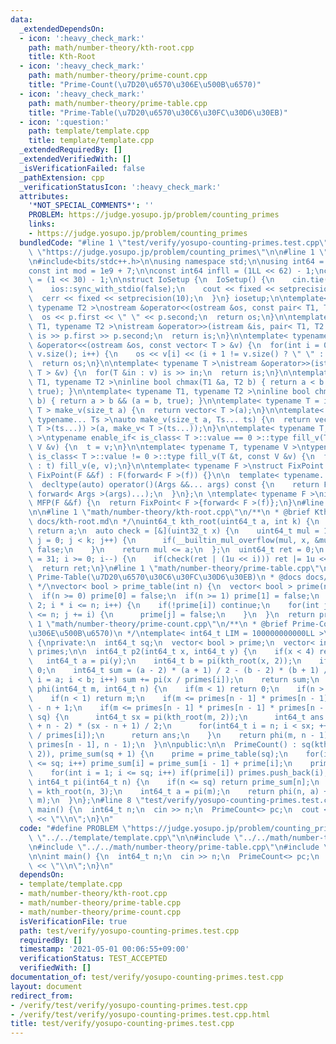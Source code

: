 ```yaml
---
data:
  _extendedDependsOn:
  - icon: ':heavy_check_mark:'
    path: math/number-theory/kth-root.cpp
    title: Kth-Root
  - icon: ':heavy_check_mark:'
    path: math/number-theory/prime-count.cpp
    title: "Prime-Count(\u7D20\u6570\u306E\u500B\u6570)"
  - icon: ':heavy_check_mark:'
    path: math/number-theory/prime-table.cpp
    title: "Prime-Table(\u7D20\u6570\u30C6\u30FC\u30D6\u30EB)"
  - icon: ':question:'
    path: template/template.cpp
    title: template/template.cpp
  _extendedRequiredBy: []
  _extendedVerifiedWith: []
  _isVerificationFailed: false
  _pathExtension: cpp
  _verificationStatusIcon: ':heavy_check_mark:'
  attributes:
    '*NOT_SPECIAL_COMMENTS*': ''
    PROBLEM: https://judge.yosupo.jp/problem/counting_primes
    links:
    - https://judge.yosupo.jp/problem/counting_primes
  bundledCode: "#line 1 \"test/verify/yosupo-counting-primes.test.cpp\"\n#define PROBLEM\
    \ \"https://judge.yosupo.jp/problem/counting_primes\"\n\n#line 1 \"template/template.cpp\"\
    \n#include<bits/stdc++.h>\n\nusing namespace std;\n\nusing int64 = long long;\n\
    const int mod = 1e9 + 7;\n\nconst int64 infll = (1LL << 62) - 1;\nconst int inf\
    \ = (1 << 30) - 1;\n\nstruct IoSetup {\n  IoSetup() {\n    cin.tie(nullptr);\n\
    \    ios::sync_with_stdio(false);\n    cout << fixed << setprecision(10);\n  \
    \  cerr << fixed << setprecision(10);\n  }\n} iosetup;\n\ntemplate< typename T1,\
    \ typename T2 >\nostream &operator<<(ostream &os, const pair< T1, T2 >& p) {\n\
    \  os << p.first << \" \" << p.second;\n  return os;\n}\n\ntemplate< typename\
    \ T1, typename T2 >\nistream &operator>>(istream &is, pair< T1, T2 > &p) {\n \
    \ is >> p.first >> p.second;\n  return is;\n}\n\ntemplate< typename T >\nostream\
    \ &operator<<(ostream &os, const vector< T > &v) {\n  for(int i = 0; i < (int)\
    \ v.size(); i++) {\n    os << v[i] << (i + 1 != v.size() ? \" \" : \"\");\n  }\n\
    \  return os;\n}\n\ntemplate< typename T >\nistream &operator>>(istream &is, vector<\
    \ T > &v) {\n  for(T &in : v) is >> in;\n  return is;\n}\n\ntemplate< typename\
    \ T1, typename T2 >\ninline bool chmax(T1 &a, T2 b) { return a < b && (a = b,\
    \ true); }\n\ntemplate< typename T1, typename T2 >\ninline bool chmin(T1 &a, T2\
    \ b) { return a > b && (a = b, true); }\n\ntemplate< typename T = int64 >\nvector<\
    \ T > make_v(size_t a) {\n  return vector< T >(a);\n}\n\ntemplate< typename T,\
    \ typename... Ts >\nauto make_v(size_t a, Ts... ts) {\n  return vector< decltype(make_v<\
    \ T >(ts...)) >(a, make_v< T >(ts...));\n}\n\ntemplate< typename T, typename V\
    \ >\ntypename enable_if< is_class< T >::value == 0 >::type fill_v(T &t, const\
    \ V &v) {\n  t = v;\n}\n\ntemplate< typename T, typename V >\ntypename enable_if<\
    \ is_class< T >::value != 0 >::type fill_v(T &t, const V &v) {\n  for(auto &e\
    \ : t) fill_v(e, v);\n}\n\ntemplate< typename F >\nstruct FixPoint : F {\n  explicit\
    \ FixPoint(F &&f) : F(forward< F >(f)) {}\n\n  template< typename... Args >\n\
    \  decltype(auto) operator()(Args &&... args) const {\n    return F::operator()(*this,\
    \ forward< Args >(args)...);\n  }\n};\n \ntemplate< typename F >\ninline decltype(auto)\
    \ MFP(F &&f) {\n  return FixPoint< F >{forward< F >(f)};\n}\n#line 4 \"test/verify/yosupo-counting-primes.test.cpp\"\
    \n\n#line 1 \"math/number-theory/kth-root.cpp\"\n/**\n * @brief Kth-Root\n * @docs\
    \ docs/kth-root.md\n */\nuint64_t kth_root(uint64_t a, int k) {\n  if(k == 1)\
    \ return a;\n  auto check = [&](uint32_t x) {\n    uint64_t mul = 1;\n    for(int\
    \ j = 0; j < k; j++) {\n      if(__builtin_mul_overflow(mul, x, &mul)) return\
    \ false;\n    }\n    return mul <= a;\n  };\n  uint64_t ret = 0;\n  for(int i\
    \ = 31; i >= 0; i--) {\n    if(check(ret | (1u << i))) ret |= 1u << i;\n  }\n\
    \  return ret;\n}\n#line 1 \"math/number-theory/prime-table.cpp\"\n/**\n * @brief\
    \ Prime-Table(\u7D20\u6570\u30C6\u30FC\u30D6\u30EB)\n * @docs docs/prime-table.md\n\
    \ */\nvector< bool > prime_table(int n) {\n  vector< bool > prime(n + 1, true);\n\
    \  if(n >= 0) prime[0] = false;\n  if(n >= 1) prime[1] = false;\n  for(int i =\
    \ 2; i * i <= n; i++) {\n    if(!prime[i]) continue;\n    for(int j = i * i; j\
    \ <= n; j += i) {\n      prime[j] = false;\n    }\n  }\n  return prime;\n}\n#line\
    \ 1 \"math/number-theory/prime-count.cpp\"\n/**\n * @brief Prime-Count(\u7D20\u6570\
    \u306E\u500B\u6570)\n */\ntemplate< int64_t LIM = 100000000000LL >\nstruct PrimeCount\
    \ {\nprivate:\n  int64_t sq;\n  vector< bool > prime;\n  vector< int64_t > prime_sum,\
    \ primes;\n\n  int64_t p2(int64_t x, int64_t y) {\n    if(x < 4) return 0;\n \
    \   int64_t a = pi(y);\n    int64_t b = pi(kth_root(x, 2));\n    if(a >= b) return\
    \ 0;\n    int64_t sum = (a - 2) * (a + 1) / 2 - (b - 2) * (b + 1) / 2;\n    for(int64_t\
    \ i = a; i < b; i++) sum += pi(x / primes[i]);\n    return sum;\n  }\n\n  int64_t\
    \ phi(int64_t m, int64_t n) {\n    if(m < 1) return 0;\n    if(n > m) return 1;\n\
    \    if(n < 1) return m;\n    if(m <= primes[n - 1] * primes[n - 1]) return pi(m)\
    \ - n + 1;\n    if(m <= primes[n - 1] * primes[n - 1] * primes[n - 1] && m <=\
    \ sq) {\n      int64_t sx = pi(kth_root(m, 2));\n      int64_t ans = pi(m) - (sx\
    \ + n - 2) * (sx - n + 1) / 2;\n      for(int64_t i = n; i < sx; ++i) ans += pi(m\
    \ / primes[i]);\n      return ans;\n    }\n    return phi(m, n - 1) - phi(m /\
    \ primes[n - 1], n - 1);\n  }\n\npublic:\n\n  PrimeCount() : sq(kth_root(LIM,\
    \ 2)), prime_sum(sq + 1) {\n    prime = prime_table(sq);\n    for(int i = 1; i\
    \ <= sq; i++) prime_sum[i] = prime_sum[i - 1] + prime[i];\n    primes.reserve(prime_sum[sq]);\n\
    \    for(int i = 1; i <= sq; i++) if(prime[i]) primes.push_back(i);\n  }\n\n \
    \ int64_t pi(int64_t n) {\n    if(n <= sq) return prime_sum[n];\n    int64_t m\
    \ = kth_root(n, 3);\n    int64_t a = pi(m);\n    return phi(n, a) + a - 1 - p2(n,\
    \ m);\n  }\n};\n#line 8 \"test/verify/yosupo-counting-primes.test.cpp\"\n\nint\
    \ main() {\n  int64_t n;\n  cin >> n;\n  PrimeCount<> pc;\n  cout << pc.pi(n)\
    \ << \"\\n\";\n}\n"
  code: "#define PROBLEM \"https://judge.yosupo.jp/problem/counting_primes\"\n\n#include\
    \ \"../../template/template.cpp\"\n\n#include \"../../math/number-theory/kth-root.cpp\"\
    \n#include \"../../math/number-theory/prime-table.cpp\"\n#include \"../../math/number-theory/prime-count.cpp\"\
    \n\nint main() {\n  int64_t n;\n  cin >> n;\n  PrimeCount<> pc;\n  cout << pc.pi(n)\
    \ << \"\\n\";\n}\n"
  dependsOn:
  - template/template.cpp
  - math/number-theory/kth-root.cpp
  - math/number-theory/prime-table.cpp
  - math/number-theory/prime-count.cpp
  isVerificationFile: true
  path: test/verify/yosupo-counting-primes.test.cpp
  requiredBy: []
  timestamp: '2021-05-01 00:06:55+09:00'
  verificationStatus: TEST_ACCEPTED
  verifiedWith: []
documentation_of: test/verify/yosupo-counting-primes.test.cpp
layout: document
redirect_from:
- /verify/test/verify/yosupo-counting-primes.test.cpp
- /verify/test/verify/yosupo-counting-primes.test.cpp.html
title: test/verify/yosupo-counting-primes.test.cpp
---
```

